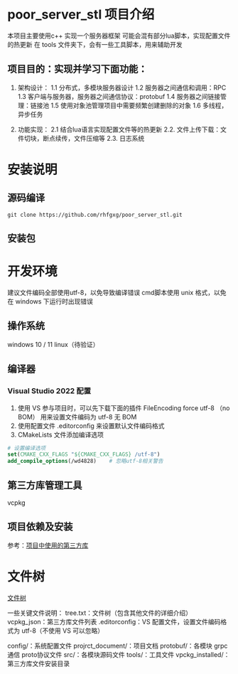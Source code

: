 # poor_server_stl 项目介绍
本项目主要使用c++ 实现一个服务器框架
可能会混有部分lua脚本，实现配置文件的热更新
在 tools 文件夹下，会有一些工具脚本，用来辅助开发

## 项目目的：实现并学习下面功能：
1. 架构设计：
1.1 分布式，多模块服务器设计
1.2 服务器之间通信和调用：RPC
1.3 客户端与服务器，服务器之间通信协议：protobuf
1.4 服务器之间链接管理：链接池
1.5 使用对象池管理项目中需要频繁创建删除的对象
1.6 多线程，异步任务

2. 功能实现：
2.1 结合lua语言实现配置文件等的热更新
2.2. 文件上传下载：文件切块，断点续传，文件压缩等
2.3. 日志系统

# 安装说明
## 源码编译
```git clone https://github.com/rhfgxg/poor_server_stl.git```

## 安装包


# 开发环境
建议文件编码全部使用utf-8，以免导致编译错误
cmd脚本使用 unix 格式，以免在 windows 下运行时出现错误

## 操作系统
windows 10 / 11
linux（待验证）

## 编译器
### Visual Studio 2022 配置
1. 使用 VS 参与项目时，可以先下载下面的插件
	FileEncoding
	force utf-8 （no BOM）
用来设置文件编码为 utf-8 无 BOM
2. 使用配置文件 .editorconfig 来设置默认文件编码格式
3. CMakeLists 文件添加编译选项
```cmake
# 设置编译选项
set(CMAKE_CXX_FLAGS "${CMAKE_CXX_FLAGS} /utf-8")
add_compile_options(/wd4828)    # 忽略utf-8相关警告
```

## 第三方库管理工具
vcpkg

## 项目依赖及安装
参考：[项目中使用的第三方库](project_document/library.md)


# 文件树
[文件树](tree.txt)

一些关键文件说明：
tree.txt：文件树（包含其他文件的详细介绍）
vcpkg_json：第三方库文件列表
.editorconfig：VS 配置文件，设置文件编码格式为 utf-8（不使用 VS 可以忽略）

config/：系统配置文件
projrct_document/：项目文档
protobuf/：各模块 grpc通信 proto协议文件
src/：各模块源码文件
tools/：工具文件
vpckg_installed/：第三方库文件安装目录

